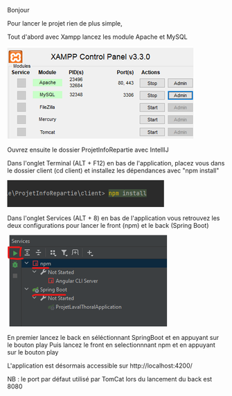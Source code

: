 Bonjour

Pour lancer le projet rien de plus simple,

Tout d'abord avec Xampp lancez les module Apache et MySQL

![Alt text](./imgReadme/Xampp.png)

Ouvrez ensuite le dossier ProjetInfoRepartie avec IntellIJ

Dans l'onglet Terminal (ALT + F12) en bas de l'application, placez vous dans le dossier client (cd client) et installez les dépendances avec "npm install"

![Alt text](./imgReadme/clientNpmInstall.png)


Dans l'onglet Services (ALT + 8) en bas de l'application vous retrouvez les deux configurations pour lancer le front (npm) et le back (Spring Boot)

![Alt text](./imgReadme/configuration.png)

En premier lancez le back en séléctionnant SpringBoot et en appuyant sur le bouton play
Puis lancez le front en selectionnnant npm et en appuyant sur le bouton play

L'application est désormais accessible sur http://localhost:4200/


NB : le port par défaut utilisé par TomCat lors du lancement du back est 8080